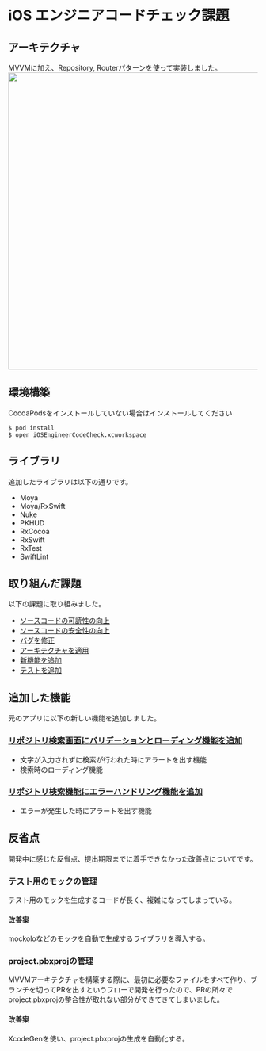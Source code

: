# iOS エンジニアコードチェック課題

## アーキテクチャ

MVVMに加え、Repository, Routerパターンを使って実装しました。
<img src="https://user-images.githubusercontent.com/22112440/155922895-b167fbeb-75c0-4cfc-9cdc-5db1186f45ae.png" width="600px">

## 環境構築
CocoaPodsをインストールしていない場合はインストールしてください
```
$ pod install
$ open iOSEngineerCodeCheck.xcworkspace
```

## ライブラリ
追加したライブラリは以下の通りです。
- Moya
- Moya/RxSwift
- Nuke
- PKHUD
- RxCocoa
- RxSwift
- RxTest
- SwiftLint

## 取り組んだ課題
以下の課題に取り組みました。
- [ソースコードの可読性の向上](https://github.com/Tomoya113/ios-engineer-codecheck/issues/1)
- [ソースコードの安全性の向上](https://github.com/Tomoya113/ios-engineer-codecheck/issues/2)
- [バグを修正](https://github.com/Tomoya113/ios-engineer-codecheck/issues/3)
- [アーキテクチャを適用](https://github.com/Tomoya113/ios-engineer-codecheck/issues/6)
- [新機能を追加](https://github.com/Tomoya113/ios-engineer-codecheck/issues/8)
- [テストを追加](https://github.com/Tomoya113/ios-engineer-codecheck/issues/9)

## 追加した機能
元のアプリに以下の新しい機能を追加しました。

### [リポジトリ検索画面にバリデーションとローディング機能を追加](https://github.com/Tomoya113/ios-engineer-codecheck/pull/24)
- 文字が入力されずに検索が行われた時にアラートを出す機能
- 検索時のローディング機能

### [リポジトリ検索機能にエラーハンドリング機能を追加](https://github.com/Tomoya113/ios-engineer-codecheck/pull/25)
- エラーが発生した時にアラートを出す機能

## 反省点
開発中に感じた反省点、提出期限までに着手できなかった改善点についてです。

### テスト用のモックの管理

テスト用のモックを生成するコードが長く、複雑になってしまっている。

#### 改善案
mockoloなどのモックを自動で生成するライブラリを導入する。


### project.pbxprojの管理
MVVMアーキテクチャを構築する際に、最初に必要なファイルをすべて作り、ブランチを切ってPRを出すというフローで開発を行ったので、PRの所々でproject.pbxprojの整合性が取れない部分ができてきてしまいました。

#### 改善案
XcodeGenを使い、project.pbxprojの生成を自動化する。

